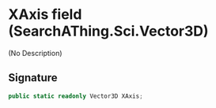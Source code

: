 # XAxis field (SearchAThing.Sci.Vector3D)
(No Description)

## Signature
```csharp
public static readonly Vector3D XAxis;
```
